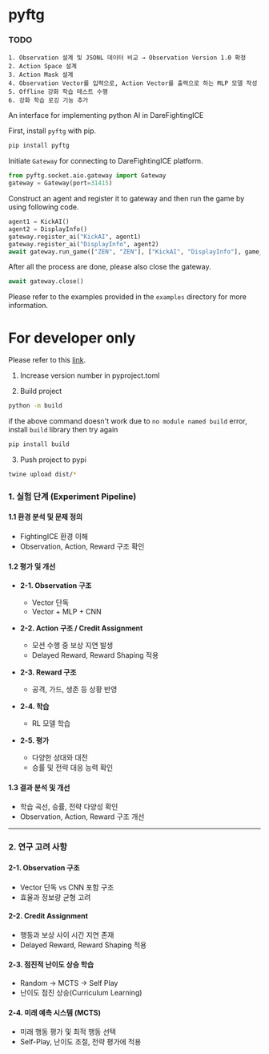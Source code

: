 # pyftg

### TODO

```
1. Observation 설계 및 JSONL 데이터 비교 → Observation Version 1.0 확정
2. Action Space 설계
3. Action Mask 설계
4. Observation Vector를 입력으로, Action Vector를 출력으로 하는 MLP 모델 작성
5. Offline 강화 학습 테스트 수행
6. 강화 학습 로깅 기능 추가
```

An interface for implementing python AI in DareFightingICE

First, install `pyftg` with pip.
```sh
pip install pyftg
```

Initiate `Gateway` for connecting to DareFightingICE platform.
```py
from pyftg.socket.aio.gateway import Gateway
gateway = Gateway(port=31415)
```

Construct an agent and register it to gateway and then run the game by using following code.
```py
agent1 = KickAI()
agent2 = DisplayInfo()
gateway.register_ai("KickAI", agent1)
gateway.register_ai("DisplayInfo", agent2)
await gateway.run_game(["ZEN", "ZEN"], ["KickAI", "DisplayInfo"], game_num)
```

After all the process are done, please also close the gateway.
```py
await gateway.close()
```

Please refer to the examples provided in the `examples` directory for more information.

# For developer only
Please refer to this [link](https://twine.readthedocs.io/en/stable/).

1. Increase version number in pyproject.toml

1. Build project
```sh
python -m build
```
if the above command doesn't work due to ```no module named build``` error, install ```build``` library then try again
```sh
pip install build
```
3. Push project to pypi
```sh
twine upload dist/*
```

### 1. 실험 단계 (Experiment Pipeline)

#### 1.1 환경 분석 및 문제 정의
- FightingICE 환경 이해
- Observation, Action, Reward 구조 확인

#### 1.2 평가 및 개선
- **2-1. Observation 구조**  
  - Vector 단독  
  - Vector + MLP + CNN  

- **2-2. Action 구조 / Credit Assignment**  
  - 모션 수행 중 보상 지연 발생  
  - Delayed Reward, Reward Shaping 적용  

- **2-3. Reward 구조**  
  - 공격, 가드, 생존 등 상황 반영  

- **2-4. 학습**  
  - RL 모델 학습  

- **2-5. 평가**  
  - 다양한 상대와 대전  
  - 승률 및 전략 대응 능력 확인  

#### 1.3 결과 분석 및 개선
- 학습 곡선, 승률, 전략 다양성 확인
- Observation, Action, Reward 구조 개선

---

### 2. 연구 고려 사항

#### 2-1. Observation 구조
- Vector 단독 vs CNN 포함 구조
- 효율과 정보량 균형 고려

#### 2-2. Credit Assignment
- 행동과 보상 사이 시간 지연 존재
- Delayed Reward, Reward Shaping 적용

#### 2-3. 점진적 난이도 상승 학습
- Random → MCTS → Self Play
- 난이도 점진 상승(Curriculum Learning)

#### 2-4. 미래 예측 시스템 (MCTS)
- 미래 행동 평가 및 최적 행동 선택
- Self-Play, 난이도 조절, 전략 평가에 적용
